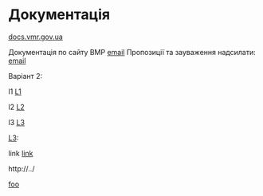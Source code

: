 # Документація

[docs.vmr.gov.ua](https://docs.vmr.gov.ua)

Документація по сайту ВМР
[email](mailto:steven13@vmr.gov.ua?subject=</>)
Пропозиції та зауваження надсилати: [email](mailto:steven13@vmr.gov.ua?subject=<L2>)

Варіант 2:

[L3]: steven13@vmr.gov.ua?subject=[L1]

l1 
[L1]

l2
[L2]

l3
[L3]


[L3]: 
 
 
link
[link](/)

[L1]: /
[L2]: mailto:steven13@vmr.gov.ua?subject=</>


[foo]: /url1

http://../

[foo]: /url2

[foo][]
